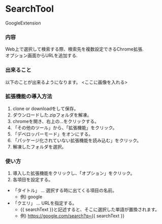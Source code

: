 # SearchTool
GoogleExtension<br>

### 内容
Web上で選択して検索する際、検索先を複数設定できるChrome拡張.<br>
オプション画面からURLを追加する.<br>

### 出来ること
以下のことが出来るようになります。
<ここに画像を入れる>

### 拡張機能の導入方法

1. clone or downloadをして保存。
2. ダウンロードした.zipフォルダを解凍。
3. chromeを開き、右上の...をクリックする。
4. 「その他のツール」から、「拡張機能」をクリック。
5. 「デベロッパーモード」をオンにする。
6. 「パッケージ化されていない拡張機能を読み込む」をクリック。
7. 解凍したフォルダを選択。

### 使い方

1. 導入した拡張機能をクリックし、「オプション」をクリック。
2. 各項目を設定する。
  - 「タイトル」    ... 選択する時に出てくる項目の名前。
    - 例) google
  - 「クエリ」      ... URLを指定する。
    - {{ searchText }}と記述すると、そこに選択した単語が置換されます。
    - 例) https://google.com/search?q={{ searchText }}
